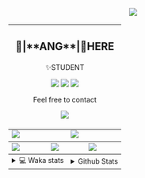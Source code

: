 <link rel="stylesheet" href="table{table-layout:fixed;word-break:break-all;}">

<p align="center">
  <picture>
    <img src="https://readme-typing-svg.herokuapp.com?size=25&duration=2500&color=8C43EA&vCenter=true&width=200&height=40&lines=%F0%9F%8C%B1ANGJustinl%F0%9F%8C%B1+!" />
  </picture>
</p>


<table align="center">
  <td colspan="6">
    <h2><p align="center">🥛|**ANG**|🥛HERE</h2>
    <p align="center">✨STUDENT</p>
    <p align="center">
    <a href="mailto:ANGJustinl@gmail.com"><img src="https://img.shields.io/badge/Email-ANGJustinl@gmail.com-6A5ACD?style=flat-square&logoColor=fff" /></a>
    <a href="https://ANGForever.top"><img src="https://img.shields.io/badge/Website-ANGForever.top-3A2ALD?style=flat-square&logoColor=fff" /></a>
    <a href="https://www.angforever.top"><img src="https://img.shields.io/badge/AboutMe-ANGJustinl-12224D?style=flat-square&logoColor=fff" /></a>
    </p>
    <p align="center">Feel free to contact</p>
    <p align="center">
      <a href="Skills"><img src="https://skillicons.dev/icons?perline=15&i=python,lua,github,vscode,html,c,go,git&theme=light" /></a>
    </p>
  </td>
<tbody>
  <tr>
    <td colspan="3"><a href="https://github.com/anuraghazra/github-readme-stats">
      <picture>
        <source media="(prefers-color-scheme: dark)" srcset="https://github-readme-stats.vercel.app/api?username=ANGJustinl&count_private=true&show_icons=true&hide_border=true&bg_color=15,f2f7fd,E0EAFC">
        <img height="100%" src="https://github-readme-stats.vercel.app/api?username=ANGJustinl&count_private=true&count_private=true&show_icons=true&hide_border=true&bg_color=00000000&format=long" />
      </picture>
    </a></td>
    <td colspan="3"><a href="https://github.com/denvercoder1/github-readme-streak-stats">
      <picture>
        <source media="(prefers-color-scheme: dark)" srcset="https://github-readme-streak-stat-eight.vercel.app/?user=angjustinl&mode=weekly&theme=default&hide_border=true&background=00000000">
        <img height="100%" src="https://github-readme-streak-stat-eight.vercel.app/?user=angjustinl&mode=weekly&theme=default&hide_border=true&background=00000000" />
      </picture>
    </a></td>
  </tr>
</tbody><tbody>
  <tr>
    <td colspan="2"><a href="https://github.com/vn7n24fzkq/github-profile-summary-cards">
      <picture>
        <source media="(prefers-color-scheme: dark)" srcset="http://github-profile-summary-cards-mirror.vercel.app/api/cards/repos-per-language?username=angjustinl&theme=default&border_color=0000&bg_color=0000">
        <img height="100%" src="http://github-profile-summary-cards-mirror.vercel.app/api/cards/repos-per-language?username=angjustinl&hide=typescript,javascript,html,php,css&theme=default&border_color=0000&bg_color=0000" />
      </picture>
    </a></td>
    <td colspan="2"><a href="https://github.com/anuraghazra/github-readme-stats">
      <picture>
        <source media="(prefers-color-scheme: dark)" srcset="https://github-readme-stats.vercel.app/api/top-langs/?username=angjustinl&hide=javascript,html,css">
        <img height="100%" src="https://github-readme-stats.vercel.app/api/top-langs/?username=angjustinl&hide=typescript,javascript,html,php,css&bg_color=00000000&text_color=000000&hide_border=true" />
      </picture>
    </a></td>
    <td colspan="2"><a href="https://github.com/vn7n24fzkq/github-profile-summary-cards">
      <picture>
        <source media="(prefers-color-scheme: dark)" srcset="http://github-profile-summary-cards-mirror.vercel.app/api/cards/productive-time?username=angjustinl&utcOffset=8&theme=nord_dark&border_color=0000&bg_color=0000">
        <img height="100%" src="http://github-profile-summary-cards-mirror.vercel.app/api/cards/productive-time?username=angjustinl&utcOffset=8&theme=nord_bright&border_color=0000&bg_color=0000" />
      </picture>
    </a></td>
  </tr>
</tbody>
<tbody>
  <tr>
    <td colspan="3">
      <details>
        <summary> 💻 Waka stats</summary>
<p align="center">

<!--START_SECTION:waka-->
![Code Time](http://img.shields.io/badge/Code%20Time-1%2C601%20hrs%2016%20mins-blue)

**I'm an Early 🐤** 

```text
🌞 Morning                1109 commits        █████████░░░░░░░░░░░░░░░░   35.17 % 
🌆 Daytime                975 commits         ████████░░░░░░░░░░░░░░░░░   30.92 % 
🌃 Evening                990 commits         ████████░░░░░░░░░░░░░░░░░   31.40 % 
🌙 Night                  79 commits          █░░░░░░░░░░░░░░░░░░░░░░░░   02.51 % 
```


📊 **This Week I Spent My Time On** 

```text
🕑︎ Time Zone: Asia/Shanghai

💬 Programming Languages: 
Other                    28 hrs              ████████████████░░░░░░░░░   63.63 % 
Python                   9 hrs 58 mins       ██████░░░░░░░░░░░░░░░░░░░   22.66 % 
YAML                     2 hrs 10 mins       █░░░░░░░░░░░░░░░░░░░░░░░░   04.93 % 
Markdown                 1 hr 49 mins        █░░░░░░░░░░░░░░░░░░░░░░░░   04.15 % 
TOML                     52 mins             ░░░░░░░░░░░░░░░░░░░░░░░░░   01.98 % 

🔥 Editors: 
Edge                     31 hrs 50 mins      ██████████████████░░░░░░░   72.36 % 
VS Code                  12 hrs 9 mins       ███████░░░░░░░░░░░░░░░░░░   27.64 % 

🐱‍💻 Projects: 
anGANGBOT                16 hrs 42 mins      █████████░░░░░░░░░░░░░░░░   37.96 % 
nonebot_plugin_markdown2i6 hrs 39 mins       ████░░░░░░░░░░░░░░░░░░░░░   15.12 % 
webdav_cloner            5 hrs 10 mins       ███░░░░░░░░░░░░░░░░░░░░░░   11.75 % 
DeepReport               2 hrs 57 mins       ██░░░░░░░░░░░░░░░░░░░░░░░   06.71 % 
LAB_4                    2 hrs 45 mins       ██░░░░░░░░░░░░░░░░░░░░░░░   06.25 % 

💻 Operating System: 
Windows                  32 hrs 47 mins      ███████████████████░░░░░░   74.51 % 
Linux                    11 hrs 13 mins      ██████░░░░░░░░░░░░░░░░░░░   25.49 % 
```

**I Mostly Code in Python** 

```text
Python                   30 repos            ██████████████░░░░░░░░░░░   56.60 % 
JavaScript               7 repos             ███░░░░░░░░░░░░░░░░░░░░░░   13.21 % 
HTML                     5 repos             ██░░░░░░░░░░░░░░░░░░░░░░░   09.43 % 
Go                       4 repos             ██░░░░░░░░░░░░░░░░░░░░░░░   07.55 % 
TypeScript               3 repos             █░░░░░░░░░░░░░░░░░░░░░░░░   05.66 % 
```




 Last Updated on 25/10/2025 01:57:25 UTC
<!--END_SECTION:waka-->
</p>      
</td><td colspan="3">
      <details>
        <summary> Github Stats</summary>
<p align="center">

<p align="center">
          <img src="github-metrics.svg" alt="typing-svg">
        </p>
      </details>
</td>
</table>
